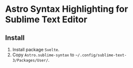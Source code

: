 # Astro Syntax Highlighting for Sublime Text Editor

## Install

1. Install package `Svelte`.
2. Copy `Astro.sublime-syntax` to `~/.config/sublime-text-3/Packages/User/`.
